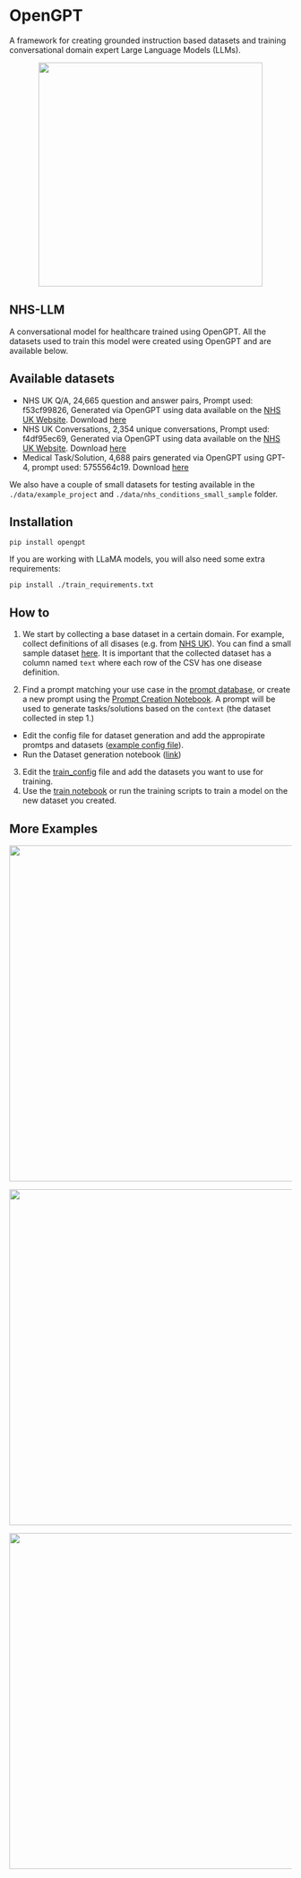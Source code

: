 # OpenGPT

A framework for creating grounded instruction based datasets and training conversational domain expert Large Language Models (LLMs).

<p align="center">
  <img height='400px' src='https://substackcdn.com/image/fetch/f_auto,q_auto:good,fl_progressive:steep/https%3A%2F%2Fsubstack-post-media.s3.amazonaws.com%2Fpublic%2Fimages%2Fcbc199b9-3aec-4c80-83c6-9a64886919dc_1318x868.png' />
</p>


## NHS-LLM
A conversational model for healthcare trained using OpenGPT. All the datasets used to train this model were created using OpenGPT and are available below.

## Available datasets
- NHS UK Q/A, 24,665 question and answer pairs, Prompt used: f53cf99826, Generated via OpenGPT using data available on the [NHS UK Website](https://www.nhs.uk/conditions/). Download [here](./data/nhs_uk_full/prepared_generated_data_for_nhs_uk_qa.csv)
- NHS UK Conversations, 2,354 unique conversations, Prompt used: f4df95ec69, Generated via OpenGPT using data available on the [NHS UK Website](https://www.nhs.uk/conditions/). Download [here](./data/nhs_uk_full/prepared_generated_data_for_nhs_uk_conversations.csv)
- Medical Task/Solution, 4,688 pairs generated via OpenGPT using GPT-4, prompt used: 5755564c19. Download [here](./data/medical_tasks_gpt4/prepared_generated_data_for_medical_tasks.csv)

We also have a couple of small datasets for testing available in the `./data/example_project` and `./data/nhs_conditions_small_sample` folder.

## Installation
```
pip install opengpt
```
If you are working with LLaMA models, you will also need some extra requirements:
```
pip install ./train_requirements.txt
```

## How to

1. We start by collecting a base dataset in a certain domain. For example, collect definitions of all disases (e.g. from [NHS UK](https://www.nhs.uk/conditions/)). You can find a small sample dataset [here](https://github.com/CogStack/OpenGPT/blob/main/data/nhs_conditions_small_sample/original_data.csv). It is important that the collected dataset has a column named `text` where each row of the CSV has one disease definition.

2. Find a prompt matching your use case in the [prompt database](https://github.com/CogStack/OpenGPT/blob/main/data/prompts.json), or create a new prompt using the [Prompt Creation Notebook](https://github.com/CogStack/OpenGPT/blob/main/experiments/Prompt%20Creation.ipynb). A prompt will be used to generate tasks/solutions based on the `context` (the dataset collected in step 1.)
  - Edit the config file for dataset generation and add the appropirate promtps and datasets ([example config file](https://github.com/CogStack/OpenGPT/blob/main/configs/example_config_for_detaset_creation.yaml)).
  - Run the Dataset generation notebook ([link](https://github.com/CogStack/OpenGPT/blob/main/experiments/Dataset%20Generation.ipynb))

3. Edit the [train_config](https://github.com/CogStack/OpenGPT/blob/main/configs/example_train_config.yaml) file and add the datasets you want to use for training.
4. Use the [train notebook](https://github.com/CogStack/OpenGPT/blob/main/experiments/Supervised%20Training.ipynb) or run the training scripts to train a model on the new dataset you created.

## More Examples

<p align="center">
  <img width='600px' src='https://substackcdn.com/image/fetch/f_auto,q_auto:good,fl_progressive:steep/https%3A%2F%2Fsubstack-post-media.s3.amazonaws.com%2Fpublic%2Fimages%2F3916352d-d1c9-451d-92db-652171f471e0_1318x1842.png' />
</p>


<p align="center">
  <img width='600px' src='https://substackcdn.com/image/fetch/f_auto,q_auto:good,fl_progressive:steep/https%3A%2F%2Fsubstack-post-media.s3.amazonaws.com%2Fpublic%2Fimages%2Fe47dc8e1-d26c-4312-a7a4-8a32bf5375b9_1318x1168.png' />
</p>

<p align="center">
  <img width='600px' src='https://substackcdn.com/image/fetch/f_auto,q_auto:good,fl_progressive:steep/https%3A%2F%2Fsubstack-post-media.s3.amazonaws.com%2Fpublic%2Fimages%2F42ab1ebe-2fab-4c94-80e7-69d4b95c8098_1318x854.png' />
</p>


